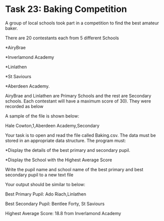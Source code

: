 # Task 23: Baking Competition

A group of local schools took part in a competition to find the best amateur baker.  

There are 20 contestants each from 5 different Schools  

*AiryBrae 

*Inverlamond Academy 

*Linlathen 

*St Saviours 

*Aberdeen Academy.   
 
AiryBrae and Linlathen are Primary Schools and the rest are Secondary schools. Each contestant will have a maximum score of 30). They were recorded as below 
 
A sample of the file is shown below: 

 
Hale Cowton,1,Aberdeen Academy,Secondary 

Your task is to open and read the file called Baking.csv. The data must be stored in an appropriate data structure. The program must: 

*Display the details of the best primary and secondary pupil. 

*Display the School with the Highest Average Score 

Write the pupil name and school name of the best primary and best secondary pupil to a new text file 
 
Your output should be similar to below: 

 

Best Primary Pupil: Ado Riach,Linlathen 

Best Secondary Pupil: Bentlee Forty, St Saviours 

Highest Average Score:  18.8 from Inverlamond Academy 

  

 

  

  

  

